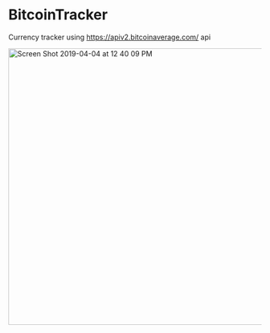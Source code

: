 # BitcoinTracker
Currency tracker using https://apiv2.bitcoinaverage.com/ api 

<img width="550" alt="Screen Shot 2019-04-04 at 12 40 09 PM" src="https://user-images.githubusercontent.com/43420527/55583488-d8b15080-56d6-11e9-9312-32e2482cf507.png">
